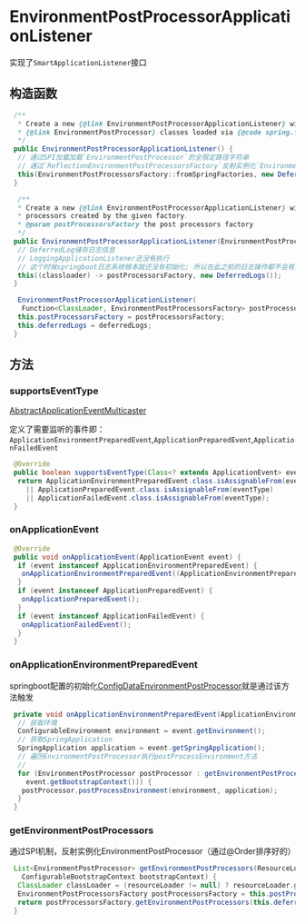 # EnvironmentPostProcessorApplicationListener

实现了`SmartApplicationListener`接口

## 构造函数

```java
 /**
  * Create a new {@link EnvironmentPostProcessorApplicationListener} with
  * {@link EnvironmentPostProcessor} classes loaded via {@code spring.factories}.
  */
 public EnvironmentPostProcessorApplicationListener() {
  // 通过SPI加载加载`EnvironmentPostProcessor`的全限定路径字符串
  // 通过`ReflectionEnvironmentPostProcessorsFactory`反射实例化`EnvironmentPostProcessor`
  this(EnvironmentPostProcessorsFactory::fromSpringFactories, new DeferredLogs());
 }

  /**
  * Create a new {@link EnvironmentPostProcessorApplicationListener} with post
  * processors created by the given factory.
  * @param postProcessorsFactory the post processors factory
  */
 public EnvironmentPostProcessorApplicationListener(EnvironmentPostProcessorsFactory postProcessorsFactory) {
  // DeferredLog储存日志信息
  // LoggingApplicationListener还没有执行
  // 这个时候springboot日志系统根本就还没有初始化; 所以在此之前的日志操作都不会有效果
  this((classloader) -> postProcessorsFactory, new DeferredLogs());
 }

  EnvironmentPostProcessorApplicationListener(
   Function<ClassLoader, EnvironmentPostProcessorsFactory> postProcessorsFactory, DeferredLogs deferredLogs) {
  this.postProcessorsFactory = postProcessorsFactory;
  this.deferredLogs = deferredLogs;
 }
```

## 方法

### supportsEventType

[AbstractApplicationEventMulticaster](../context/AbstractApplicationEventMulticaster)

定义了需要监听的事件即：`ApplicationEnvironmentPreparedEvent`,`ApplicationPreparedEvent`,`ApplicationFailedEvent`

```java
 @Override
 public boolean supportsEventType(Class<? extends ApplicationEvent> eventType) {
  return ApplicationEnvironmentPreparedEvent.class.isAssignableFrom(eventType)
    || ApplicationPreparedEvent.class.isAssignableFrom(eventType)
    || ApplicationFailedEvent.class.isAssignableFrom(eventType);
 }
```

### onApplicationEvent

```java
 @Override
 public void onApplicationEvent(ApplicationEvent event) {
  if (event instanceof ApplicationEnvironmentPreparedEvent) {
   onApplicationEnvironmentPreparedEvent((ApplicationEnvironmentPreparedEvent) event);
  }
  if (event instanceof ApplicationPreparedEvent) {
   onApplicationPreparedEvent();
  }
  if (event instanceof ApplicationFailedEvent) {
   onApplicationFailedEvent();
  }
 }
```

### onApplicationEnvironmentPreparedEvent

springboot配置的初始化[ConfigDataEnvironmentPostProcessor](./ConfigDataEnvironmentPostProcessor)就是通过该方法触发

```java
 private void onApplicationEnvironmentPreparedEvent(ApplicationEnvironmentPreparedEvent event) {
  // 获取环境
  ConfigurableEnvironment environment = event.getEnvironment();
  // 获取SpringApplication
  SpringApplication application = event.getSpringApplication();
  // 遍历EnvironmentPostProcessor执行postProcessEnvironment方法
  // 
  for (EnvironmentPostProcessor postProcessor : getEnvironmentPostProcessors(application.getResourceLoader(),
    event.getBootstrapContext())) {
   postProcessor.postProcessEnvironment(environment, application);
  }
 }
```

### getEnvironmentPostProcessors

通过SPI机制，反射实例化EnvironmentPostProcessor（通过@Order排序好的）

```java
 List<EnvironmentPostProcessor> getEnvironmentPostProcessors(ResourceLoader resourceLoader,
   ConfigurableBootstrapContext bootstrapContext) {
  ClassLoader classLoader = (resourceLoader != null) ? resourceLoader.getClassLoader() : null;
  EnvironmentPostProcessorsFactory postProcessorsFactory = this.postProcessorsFactory.apply(classLoader);
  return postProcessorsFactory.getEnvironmentPostProcessors(this.deferredLogs, bootstrapContext);
 }
```
